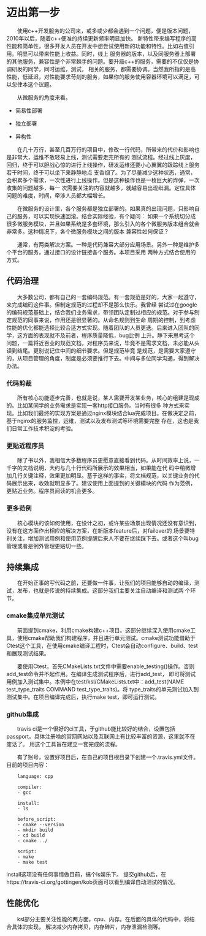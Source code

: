 # 迈出第一步

&emsp;&emsp;使用c++开发服务的公司来，或多或少都会遇到一个问题，便是版本问题，2010年以后，随着c++便准的持续更新频率明显加快。
新特性带来编写程序的高性能和简单性，很多开发人员在开发中想尝试使用新的功能和特性。比如右值引用。明显可以带来性能上收益。同时，线上
服务器的版本，以及同服务器上部署的其他服务，兼容性是个非常棘手的问题。要升级c++的服务，需要的不仅仅是协调研发的同学，同时运维，测试，
相关的服务，都需要协调。当然我所指的是高性能，低延迟，对性能要求苛刻的服务，如果你的服务使用容器环境可以满足，可以忽律本这个议题。

&emsp;&emsp;从微服务的角度来看。

* 简易性部署

* 独立部署

* 异构性

&emsp;&emsp;在几十万行，甚至几百万行的项目中，修改一行代码，所带来的代价和影响也是非常大，运维不敢轻易上线，测试需要走完所有的
测试流程。经过线上灰度，回归，终于可以胆战心惊的进行上线操作，研发运维还要小心翼翼的跟踪线上服务若干时间，终于可以坐下来静静地点
支香烟了。为了尽量减少这种状态，通常，会积累多个需求，一次性进行上线操作。但是这种操作也是一枚巨大的炸弹，一次收集的问题越多，每一
次需要关注的内容就越多，就越容易出现纰漏。定位具体问题的难度，时间，牵涉人员都大幅增长。

&emsp;&emsp;在微服务的设计里，各个服务都是独立部署的。如果真的出现问题，只影响自己的服务，可以实现快速回滚。结合实际经验，有个疑问：
如果一个系统切分成很多微服务模块，并且如果系统是多套环境，那么引入的各个微服务版本组合就会非常多。这种情况下，各个微服务模块之间的版本
兼容性如何保证？

&emsp;&emsp;通常，有两类解决方案。一种是代码兼容大部分应用场景。另外一种是维护多个平台的服务，通过接口的设计链接各个服务。本项目采用
两种方式结合使用的方式。

## 代码治理

&emsp;&emsp;大多数公司，都有自己的一套编码规范。有一套规范是好的，大家一起遵守，来完成编码这件事。但制定规范的过程却不是那么快乐。我曾经
尝试过在google的编码规范基础上，结合我们业务需求，带领团队定制过相应的规范。对于参与制定规范的同事来说，作用还是很显著的。从命名规则到生命
周期的控制，到考虑性能的优化都能选择比较合适方式实现。随着团队的人员更迭。后来进入团队的同学，这方面的表现就不及前者，程序质量降低，bug比例
上升。静下来思考这个问题，一篇将近百业的规范文档，对程序员来说，毕竟不是需求文档，未必能从头读到结尾。更别说记住中间的细节要求。但是规范毕竟
是规范，是需要大家遵守的，从项目管理的角度，制度是必须要推行下去。中间与多位同学沟通，得到解决办法。

### 代码剪裁
&emsp;&emsp;所有核心功能逐步完善，也就是说，某人需要开发某业务，核心的组建是现成的。比如某同学的业务需求是实现一套http接口服务。当时有很多
种方式来实现。比如我们最终的实现方案是通过nginx模块结合lua完成项目。在做决定之前，基于nginx的服务监控，运维，测试以及发布测试等环境需要完整
存在，这也是我们日常工作技术积淀的考验。

### 更贴近程序员

&emsp;&emsp;除了书以外，我相信大多数程序员更愿意直接看到代码。从时间效率上说，一千字的文档说明，大约与几十行代码所展示的效果相当，如果能在代
码中稍微增加几行关键注释，效果更加明显。基于这样的事实，将文档规范，以关键业务的代码展示出来，收效就明显多了。建议使用上面提到的关键模块的代码
作为范例，更贴近业务。程序员阅读的机会更多。

### 更多范例

&emsp;&emsp;核心模块的该如何使用，在设计之初，或许某些场景出现情况还没有意识到，没有在这方面作出相应的解决方案，在新版本feature后，对failover的
场景要特别关注，增加测试用例和使用范例提醒后来人不要在继续踩下去。或者这个叫bug管理或者是例外管理更贴切一些。

## 持续集成

&emsp;&emsp;在开始正事的写代码之前，还要做一件事，让我们的项目能够自动的编译，测试，发布，也就是传说的持续集成。这部分我们主要关注自动编译和测试两
个环节。

### cmake集成单元测试

&emsp;&emsp;前面提到cmake，利用cmake构建c++项目。这部分继续深入使用cmake工具，使用cmake帮助我们构建程序，并且进行单元测试。cmake测试功能借助于
Ctest这个工具，在使用cmake编译工程时，Ctest会自动configure、build、test和展现测试结果。

&emsp;&emsp;要使用Ctest，首先CMakeLists.txt文件中需要enable_testing()操作。否则add_test命令并不起作用。在编译生成测试程序后，进行add_test，
即可将测试用例加入测试集中。本例中在test/ksl/CMakeLists.txt中：add_test(NAME test_type_traits COMMAND test_type_traits)。将
type_traits的单元测试加入到测试集中。在项目编译完成后，执行make test，即可运行测试。

### github集成

&emsp;&emsp;travis ci是一个很好的ci工具，于github能比较好的结合，设置包括passport。具体注册啥的官网网站以及互联网上有比较丰富的资源，这里就不在废话了。
用这个工具旨在建立一套完成的流程。

&emsp;&emsp;有了账号，设置好项目后，在自己的项目根目录下创建一个.travis.yml文件。目前的项目内容：

        language: cpp
        
        compiler:
        - gcc
        
        install:
        - ls 
        
        before_script:
        - cmake --version
        - mkdir build
        - cd build
        - cmake ../
        
        script:
        - make
        - make test
    
install这项没有任何事情做目前，搞个ls娱乐下。
提交github后，在https://travis-ci.org/gottingen/kob页面可以看到编译自动测试的情况。

## 性能优化

&emsp;&emsp;ksl部分主要关注性能的两方面，cpu、内存。在后面的具体的代码中，将结合具体的实现，
解决减少内存拷贝，内存碎片，内存泄漏检测等。